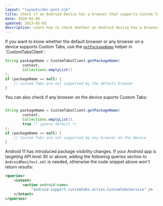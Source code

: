 ```yaml
---
layout: "layouts/doc-post.njk"
title: Check if an Android device has a browser that supports Custom Tabs?
date: 2020-02-04
updated: 2023-05-03
description: Learn how to check whether an Android device has a browser that supports Custom Tab.
---
```


If you want to know whether the default browser or any browser on a device supports Custom Tabs, use the [`getPackageName`](https://developer.android.com/reference/androidx/browser/customtabs/CustomTabsClient#getPackageName(android.content.Context,java.util.List%3Cjava.lang.String%3E,boolean)) helper in `CustomTabsClient`:

```java
String packageName = CustomTabsClient.getPackageName(
        context, 
        Collections.emptyList()
);
if (packageName == null) {
    // Custom Tabs are not supported by the default browser
}
```

You can also check if any browser on the device suports Custom Tabs:

```java

String packageName = CustomTabsClient.getPackageName(
        context, 
        Collections.emptyList(), 
        true /* ignore default */
);
if (packageName == null) {
    // Custom Tabs are not supported by any browser on the device
}
```

Android 11 has introduced package visibility changes. If your Android app is targeting API level 30 or above, adding the following queries section to `AndroidManifest.xml` is needed, otherwise the code snippet above won't return results:

```xml
<queries>
    <intent>
        <action android:name=
            "android.support.customtabs.action.CustomTabsService" />
    </intent>
</queries>
```


